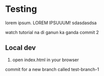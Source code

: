 # Testing

lorem ipsum. LOREM IPSUUUM!
sdasdasdsa

watch tutorial na di ganun ka ganda
commit 2

## Local dev

1. open index.html in your browser


commit for a new branch called test-branch-1
